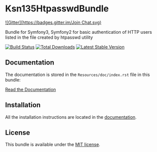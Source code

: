 Ksn135HtpasswdBundle
====================
[![Gitter](https://badges.gitter.im/Join Chat.svg)](https://gitter.im/ksn135/HtpasswdBundle?utm_source=badge&utm_medium=badge&utm_campaign=pr-badge&utm_content=badge)

Bundle for Symfony3, Symfony2 for basic authentication of HTTP users listed in the file created by htpasswd utility

[![Build Status](https://secure.travis-ci.org/ksn135/HtpasswdBundle.png?branch=master)](https://travis-ci.org/ksn135/HtpasswdBundle) [![Total Downloads](https://poser.pugx.org/ksn135/htpasswd-bundle/downloads.png)](https://packagist.org/packages/ksn135/htpasswd-bundle) [![Latest Stable Version](https://poser.pugx.org/ksn135/htpasswd-bundle/v/stable.png)](https://packagist.org/packages/ksn135/htpasswd-bundle)

Documentation
-------------

The documentation is stored in the `Resources/doc/index.rst` file in this bundle:

[Read the Documentation](https://github.com/adem-enuygun/HtpasswdBundle/blob/master/Resources/doc/index.rst)

Installation
------------

All the installation instructions are located in the [documentation](https://github.com/adem-enuygun/HtpasswdBundle/blob/master/Resources/doc/index.rst).


License
-------

This bundle is available under the [MIT license](https://github.com/ksn135/HtpasswdBundle/blob/master/Resources/meta/LICENSE).

